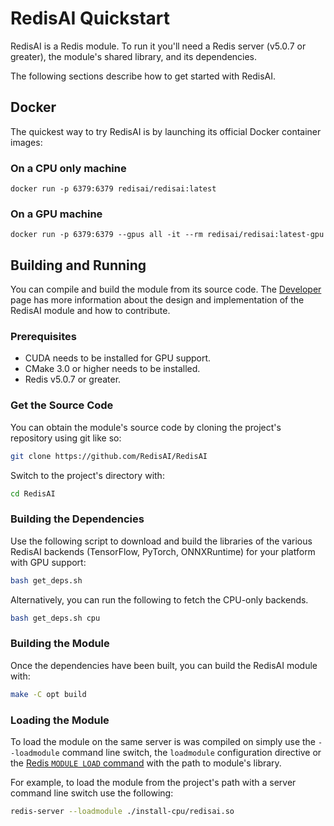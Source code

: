 # RedisAI Quickstart
RedisAI is a Redis module. To run it you'll need a Redis server (v5.0.7 or greater), the module's shared library, and its dependencies.

The following sections describe how to get started with RedisAI.

## Docker
The quickest way to try RedisAI is by launching its official Docker container images:

### On a CPU only machine
```
docker run -p 6379:6379 redisai/redisai:latest
```

### On a GPU machine

```
docker run -p 6379:6379 --gpus all -it --rm redisai/redisai:latest-gpu
```

## Building and Running
You can compile and build the module from its source code. The [Developer](developer.md) page has more information about the design and implementation of the RedisAI module and how to contribute.

### Prerequisites
* CUDA needs to be installed for GPU support.
* CMake 3.0 or higher needs to be installed.
* Redis v5.0.7 or greater.

### Get the Source Code
You can obtain the module's source code by cloning the project's repository using git like so:

```sh
git clone https://github.com/RedisAI/RedisAI
```

Switch to the project's directory with:

```sh
cd RedisAI
```

### Building the Dependencies
Use the following script to download and build the libraries of the various RedisAI backends (TensorFlow, PyTorch, ONNXRuntime) for your platform with GPU support:

```sh
bash get_deps.sh
```

Alternatively, you can run the following to fetch the CPU-only backends.

```sh
bash get_deps.sh cpu
```

### Building the Module
Once the dependencies have been built, you can build the RedisAI module with:

```sh
make -C opt build
```

### Loading the Module
To load the module on the same server is was compiled on simply use the `--loadmodule` command line switch, the `loadmodule` configuration directive or the [Redis `MODULE LOAD` command](https://redis.io/commands/module-load) with the path to module's library.

For example, to load the module from the project's path with a server command line switch use the following:

```sh
redis-server --loadmodule ./install-cpu/redisai.so
```
